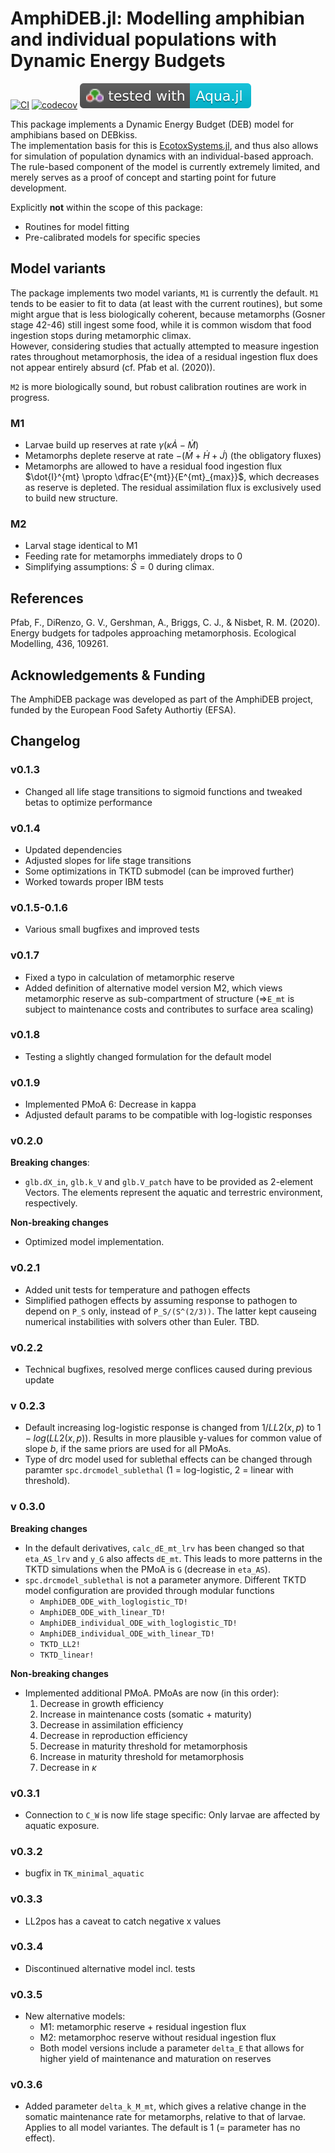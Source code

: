 # AmphiDEB.jl: Modelling amphibian and individual populations with Dynamic Energy Budgets


[![CI](https://github.com/SimonHansul/AmphiDEB.jl/actions/workflows/CI.yml/badge.svg)](https://github.com/SimonHansul/AmphiDEB.jl/actions/workflows/CI.yml)
[![codecov](https://codecov.io/gh/SimonHansul/AmphiDEB.jl/graph/badge.svg?token=BL1CFR86M6)](https://codecov.io/gh/SimonHansul/AmphiDEB.jl)
[![Aqua QA](https://raw.githubusercontent.com/JuliaTesting/Aqua.jl/master/badge.svg)](https://github.com/JuliaTesting/Aqua.jl)


This package implements a Dynamic Energy Budget (DEB) model for amphibians based on DEBkiss. <br>
The implementation basis for this is [EcotoxSystems.jl](https://github.com/simonhansul/ecotoxsystems.jl), and thus also allows for simulation of population dynamics with an individual-based approach. <br>
The rule-based component of the model is currently extremely limited, and merely serves as a proof of concept and starting point for future development. <br>

Explicitly **not** within the scope of this package: 

- Routines for model fitting
- Pre-calibrated models for specific species

## Model variants

The package implements two model variants, `M1` is currently the default. 
`M1` tends to be easier to fit to data (at least with the current routines), but some might argue that is less biologically coherent, 
because metamorphs (Gosner stage 42-46) still ingest some food, while it is common wisdom that food ingestion stops during metamorphic climax. <br> 
However, considering studies that actually attempted to measure ingestion rates throughout metamorphosis, the idea of a residual ingestion flux does not appear entirely absurd (cf. Pfab et al. (2020)).

`M2` is more biologically sound, but robust calibration routines are work in progress.

### M1 

- Larvae build up reserves at rate $\gamma (\kappa \dot{A} - \dot{M})$
- Metamorphs deplete reserve at rate $-(\dot{M} + \dot{H} + \dot{J})$ (the obligatory fluxes)
- Metamorphs are allowed to have a residual food ingestion flux $\dot{I}^{mt} \propto \dfrac{E^{mt}}{E^{mt}_{max}}$, which decreases as reserve is depleted. The residual assimilation flux is exclusively used to build new structure.

### M2

- Larval stage identical to M1
- Feeding rate for metamorphs immediately drops to 0
- Simplifying assumptions: $\dot{S} = 0$ during climax.

## References

Pfab, F., DiRenzo, G. V., Gershman, A., Briggs, C. J., & Nisbet, R. M. (2020). Energy budgets for tadpoles approaching metamorphosis. Ecological Modelling, 436, 109261.

## Acknowledgements & Funding

The AmphiDEB package was developed as part of the AmphiDEB project, 
funded by the European Food Safety Authortiy (EFSA).


## Changelog 


### v0.1.3

- Changed all life stage transitions to sigmoid functions and tweaked betas to optimize performance

### v0.1.4

- Updated dependencies
- Adjusted slopes for life stage transitions
- Some optimizations in TKTD submodel (can be improved further)
- Worked towards proper IBM tests


### v0.1.5-0.1.6

- Various small bugfixes and improved tests

### v0.1.7

- Fixed a typo in calculation of metamorphic reserve
- Added definition of alternative model version M2, which views metamorphic reserve as sub-compartment of structure (=>`E_mt` is subject to maintenance costs and contributes to surface area scaling)


### v0.1.8 

- Testing a slightly changed formulation for the default model

### v0.1.9

- Implemented PMoA 6: Decrease in kappa
- Adjusted default params to be compatible with log-logistic responses


### v0.2.0


**Breaking changes**:

- `glb.dX_in`, `glb.k_V` and `glb.V_patch` have to be provided as 2-element Vectors. The elements represent the aquatic and terrestric environment, respectively. 


**Non-breaking changes**

- Optimized model implementation.

### v0.2.1

- Added unit tests for temperature and pathogen effects
- Simplified pathogen effects by assuming response to pathogen to depend on `P_S` only, instead of `P_S/(S^(2/3))`. The latter kept causeing numerical instabilities with solvers other than Euler. TBD.

### v0.2.2

- Technical bugfixes, resolved merge conflices caused during previous update


### v 0.2.3 

- Default increasing log-logistic response is changed from $1/LL2(x,p)$ to $1-log(LL2(x, p))$. Results in more plausible y-values for common value of slope $b$, if the same priors are used for all PMoAs.
- Type of drc model used for sublethal effects can be changed through paramter `spc.drcmodel_sublethal` (1 = log-logistic, 2  = linear with threshold). 


### v 0.3.0

**Breaking changes**

- In the default derivatives, `calc_dE_mt_lrv` has been changed so that `eta_AS_lrv` and `y_G` also affects `dE_mt`. This leads to more patterns in the TKTD simulations when the PMoA is `G` (decrease in `eta_AS`).
- `spc.drcmodel_sublethal` is not a parameter anymore. Different TKTD model configuration are provided through modular functions
    - `AmphiDEB_ODE_with_loglogistic_TD!`
    - `AmphiDEB_ODE_with_linear_TD!`
    - `AmphiDEB_individual_ODE_with_loglogistic_TD!`
    - `AmphiDEB_individual_ODE_with_linear_TD!`
    - `TKTD_LL2!`
    - `TKTD_linear!`

**Non-breaking changes**

- Implemented additional PMoA. PMoAs are now (in this order):
    1. Decrease in growth efficiency
    2. Increase in maintenance costs (somatic + maturity)
    3. Decrease in assimilation efficiency
    4. Decrease in reproduction efficiency
    5. Decrease in maturity threshold for metamorphosis
    6. Increase in maturity threshold for metamorphosis
    7. Decrease in $\kappa$

### v0.3.1

- Connection to `C_W` is now life stage specific: Only larvae are affected by aquatic exposure.

### v0.3.2

- bugfix in `TK_minimal_aquatic`

### v0.3.3

- LL2pos has a caveat to catch negative x values

### v0.3.4

- Discontinued alternative model incl. tests 

### v0.3.5

- New alternative models:
    - M1: metamorphic reserve + residual ingestion flux 
    - M2: metamorphoc reserve without residual ingestion flux
    - Both model versions include a parameter `delta_E` that allows for higher yield of maintenance and maturation on reserves

### v0.3.6

- Added parameter `delta_k_M_mt`, which gives a relative change in the somatic maintenance rate for metamorphs, relative to that of larvae. Applies to all model variantes. The default is 1 (= parameter has no effect).
